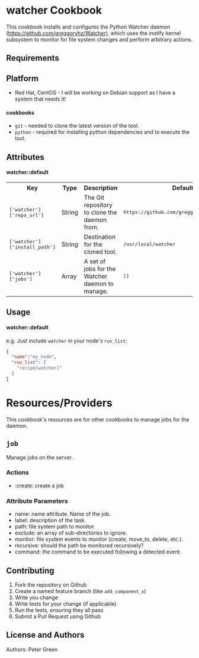 watcher Cookbook
================
This cookbook installs and configures the Python Watcher daemon (https://github.com/greggoryhz/Watcher), which uses
the inotify kernel subsystem to monitor for file system changes and perform arbitrary actions.

Requirements
------------
Platform
--------

* Red Hat, CentOS - I will be working on Debian support as I have a system that needs it!

#### cookbooks
- `git` - needed to clone the latest version of the tool.
- `python` - required for installing python dependencies and to execute the tool.

Attributes
----------

#### watcher::default
<table>
  <tr>
    <th>Key</th>
    <th>Type</th>
    <th>Description</th>
    <th>Default</th>
  </tr>
  <tr>
    <td><tt>['watcher']['repo_url']</tt></td>
    <td>String</td>
    <td>The Git repository to clone the daemon from.</td>
    <td><tt>https://github.com/greggoryhz/Watcher.git</tt></td>
  </tr>
  <tr>
    <td><tt>['watcher']['install_path']</tt></td>
    <td>String</td>
    <td>Destination for the cloned tool.</td>
    <td><tt>/usr/local/watcher</tt></td>
  </tr>
  <tr>
    <td><tt>['watcher']['jobs']</tt></td>
    <td>Array</td>
    <td>A set of jobs for the Watcher daemon to manage.</td>
    <td><tt>[]</tt></td>
  </tr>
</table>

Usage
-----
#### watcher::default
e.g.
Just include `watcher` in your node's `run_list`:

```json
{
  "name":"my_node",
  "run_list": [
    "recipe[watcher]"
  ]
}
```

Resources/Providers
===================

This cookbook's resources are for other cookbooks to manage jobs for the daemon.

`job`
----------

Manage jobs on the server.

### Actions

- :create: create a job 

### Attribute Parameters

- name: name attribute. Name of the job.
- label: description of the task.
- path: file system path to monitor.
- exclude: an array of sub-directories to ignore.
- monitor: file system events to monitor (create, move_to, delete, etc.).
- recursive: should the path be monitored recursively?
- command: the command to be executed following a detected event.

Contributing
------------

1. Fork the repository on Github
2. Create a named feature branch (like `add_component_x`)
3. Write you change
4. Write tests for your change (if applicable)
5. Run the tests, ensuring they all pass
6. Submit a Pull Request using Github

License and Authors
-------------------
Authors: Peter Green
